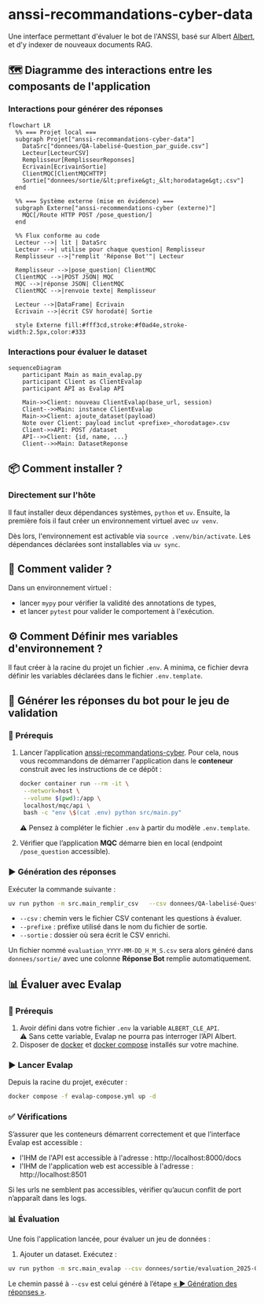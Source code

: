 # anssi-recommandations-cyber-data

Une interface permettant d'évaluer le bot de l'ANSSI, basé sur Albert [Albert](https://github.com/betagouv/anssi-recommandations-cyber), et d'y indexer de nouveaux documents RAG.

## 🗺️ Diagramme des interactions entre les composants de l'application

### Interactions pour générer des réponses
```mermaid
flowchart LR
  %% === Projet local ===
  subgraph Projet["anssi-recommandations-cyber-data"]
    DataSrc["donnees/QA-labelisé-Question_par_guide.csv"]
    Lecteur[LecteurCSV]
    Remplisseur[RemplisseurReponses]
    Ecrivain[EcrivainSortie]
    ClientMQC[ClientMQCHTTP]
    Sortie["donnees/sortie/&lt;prefixe&gt;_&lt;horodatage&gt;.csv"]
  end

  %% === Système externe (mise en évidence) ===
  subgraph Externe["anssi-recommendations-cyber (externe)"]
    MQC[/Route HTTP POST /pose_question/]
  end

  %% Flux conforme au code
  Lecteur -->| lit | DataSrc
  Lecteur -->| utilise pour chaque question| Remplisseur
  Remplisseur -->|"remplit 'Réponse Bot'"| Lecteur

  Remplisseur -->|pose_question| ClientMQC
  ClientMQC -->|POST JSON| MQC
  MQC -->|réponse JSON| ClientMQC
  ClientMQC -->|renvoie texte| Remplisseur

  Lecteur -->|DataFrame| Ecrivain
  Ecrivain -->|écrit CSV horodaté| Sortie

  style Externe fill:#fff3cd,stroke:#f0ad4e,stroke-width:2.5px,color:#333
```

### Interactions pour évaluer le dataset
```mermaid
sequenceDiagram
    participant Main as main_evalap.py
    participant Client as ClientEvalap
    participant API as Evalap API

    Main->>Client: nouveau ClientEvalap(base_url, session)
    Client-->>Main: instance ClientEvalap
    Main->>Client: ajoute_dataset(payload)
    Note over Client: payload inclut <prefixe>_<horodatage>.csv 
    Client->>API: POST /dataset
    API-->>Client: {id, name, ...}
    Client-->>Main: DatasetReponse
```

## 📦 Comment installer ?

### Directement sur l'hôte

Il faut installer deux dépendances systèmes, `python` et `uv`.
Ensuite, la première fois il faut créer un environnement virtuel avec `uv venv`.

Dès lors, l'environnement est activable via `source .venv/bin/activate`.
Les dépendances déclarées sont installables via `uv sync`.

## 🧪 Comment valider ?

Dans un environnement virtuel :
* lancer `mypy` pour vérifier la validité des annotations de types,
* et lancer `pytest` pour valider le comportement à l'exécution.

## ⚙️ Comment Définir mes variables d'environnement ?

Il faut créer à la racine du projet un fichier `.env`.
A minima, ce fichier devra définir les variables déclarées dans le fichier `.env.template`.

## 🧪 Générer les réponses du bot pour le jeu de validation

### 🎒 Prérequis

1. Lancer l’application [anssi-recommandations-cyber](https://github.com/betagouv/anssi-recommandations-cyber).
Pour cela, nous vous recommandons de démarrer l'application dans le **conteneur** construit avec les instructions de ce dépôt :  
   ```bash
   docker container run --rm -it \
    --network=host \
    --volume $(pwd):/app \
    localhost/mqc/api \
    bash -c "env \$(cat .env) python src/main.py"
    ```
   ⚠️ Pensez à compléter le fichier `.env` à partir du modèle `.env.template`.

2. Vérifier que l’application **MQC** démarre bien en local (endpoint `/pose_question` accessible).

### ▶️ Génération des réponses

Exécuter la commande suivante :

```bash
uv run python -m src.main_remplir_csv   --csv donnees/QA-labelisé-Question_par_guide.csv   --prefixe evaluation   --sortie donnees/sortie
```

- `--csv` : chemin vers le fichier CSV contenant les questions à évaluer.  
- `--prefixe` : préfixe utilisé dans le nom du fichier de sortie.  
- `--sortie` : dossier où sera écrit le CSV enrichi.  

Un fichier nommé `evaluation_YYYY-MM-DD_H_M_S.csv` sera alors généré dans `donnees/sortie/` avec une colonne **Réponse Bot** remplie automatiquement.

## 📊 Évaluer avec Evalap

### 🎒 Prérequis

1. Avoir défini dans votre fichier `.env` la variable `ALBERT_CLE_API`.  
⚠️ Sans cette variable, Evalap ne pourra pas interroger l’API Albert.
2. Disposer de [docker](https://docs.docker.com/get-docker/) et [docker compose](https://docs.docker.com/compose/install/) installés sur votre machine.  

### ▶️ Lancer Evalap

Depuis la racine du projet, exécuter :

```bash
docker compose -f evalap-compose.yml up -d
```

### ✅ Vérifications

S’assurer que les conteneurs démarrent correctement et que l’interface Evalap est accessible :
- l'IHM de l'API est accessible à l'adresse : http://localhost:8000/docs
- l'IHM de l'application web est accessible à l'adresse : http://localhost:8501

Si les urls ne semblent pas accessibles, vérifier qu’aucun conflit de port n’apparaît dans les logs.

### 📊 Évaluation

Une fois l'application lancée, pour évaluer un jeu de données :

1) Ajouter un dataset. Exécutez :
```bash
uv run python -m src.main_evalap --csv donnees/sortie/evaluation_2025-09-30_17-20-16.csv --nom nom_dataset 
```
Le chemin passé à `--csv` est celui généré à l’étape [« ▶️ Génération des réponses »](#%EF%B8%8F-g%C3%A9n%C3%A9ration-des-r%C3%A9ponses).